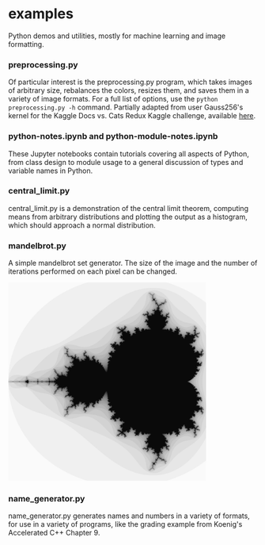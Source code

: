 # examples 
Python demos and utilities, mostly for machine learning and image formatting. 

### preprocessing.py

Of particular interest is the preprocessing.py program, which takes images of 
arbitrary size, rebalances the colors, resizes them, and saves them in a variety
of image formats. For a full list of options, use the `python preprocessing.py
-h` command. Partially adapted from user Gauss256's kernel for the Kaggle Docs
vs. Cats Redux Kaggle challenge, available
[here](https://www.kaggle.com/gauss256/preprocess-images).

### python-notes.ipynb and python-module-notes.ipynb

These Jupyter notebooks contain tutorials covering all aspects of Python, from
class design to module usage to a general discussion of types and variable names
in Python.  

### central_limit.py

central_limit.py is a demonstration of the central limit theorem, computing
means from arbitrary distributions and plotting the output as a histogram, which
should approach a normal distribution.

### mandelbrot.py

A simple mandelbrot set generator. The size of the image and the number of
iterations performed on each pixel can be changed.

<img src="https://raw.githubusercontent.com/ja3067/demos/master/mandelbrot.jpg" style="width: 400px; margin: 0 auto;">

### name_generator.py

name_generator.py generates names and numbers in a variety of formats, for use
in a variety of programs, like the grading example from Koenig's Accelerated C++
Chapter 9.

